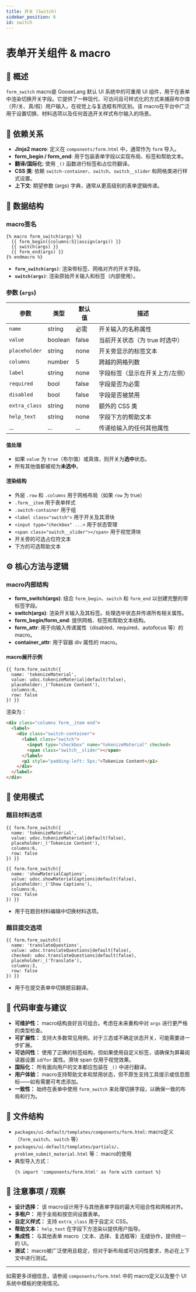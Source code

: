 ```yaml
---
title: 开关 (Switch)
sidebar_position: 6
id: switch
---
```


# 表单开关组件 & macro

## 📘 概述

`form_switch`  macro是 GooseLang 默认 UI 系统中的可重用 UI 组件，用于在表单中渲染切换开关字段。它提供了一种现代、可访问且可样式化的方式来捕获布尔值（开/关、真/假）用户输入，在视觉上与复选框有所区别。该 macro在平台中广泛用于设置切换、材料选项以及任何首选开关样式布尔输入的场景。

## 🔗 依赖关系

- **Jinja2  macro**: 定义在 `components/form.html` 中，通常作为 `form` 导入。
- **form_begin / form_end**: 用于包装表单字段以实现布局、标签和帮助文本。
- **翻译/国际化**: 使用 `_()` 函数进行标签和占位符翻译。
- **CSS 类**: 依赖 `switch-container`、`switch`、`switch__slider` 和网格类进行样式设置。
- **上下文**: 期望参数 (args) 字典，通常从更高级别的表单逻辑传递。

## 📐 数据结构

###  macro签名

```jinja2
{% macro form_switch(args) %}
  {{ form_begin({columns:5}|assign(args)) }}
  {{ switch(args) }}
  {{ form_end(args) }}
{% endmacro %}
```

- **`form_switch(args)`**: 渲染带标签、网格对齐的开关字段。
- **`switch(args)`**: 渲染原始开关输入和标签（内部使用）。

### 参数 (`args`)

| 参数           | 类型     | 默认值    | 描述 |
|---------------|----------|-----------|-----|
| `name`        | string   | 必需      | 开关输入的名称属性 |
| `value`       | boolean  | false     | 当前开关状态（为 true 时选中） |
| `placeholder` | string   | none      | 开关旁显示的标签文本 |
| `columns`     | number   | 5         | 跨越的网格列数 |
| `label`       | string   | none      | 字段标签（显示在开关上方/左侧） |
| `required`    | bool     | false     | 字段是否为必需 |
| `disabled`    | bool     | false     | 字段是否被禁用 |
| `extra_class` | string   | none      | 额外的 CSS 类 |
| `help_text`   | string   | none      | 字段下方的帮助文本 |
| ...           | ...      | ...       | 传递给输入的任何其他属性 |

#### 值处理
- 如果 `value` 为 `true`（布尔值）或真值，则开关为**选中**状态。
- 所有其他值都被视为**未选中**。

#### 渲染结构
- 外层 `.row` 和 `.columns` 用于网格布局（如果 `row` 为 true）
- `.form__item` 用于表单样式
- `.switch-container` 用于组
- `<label class="switch">` 用于开关及其滑块
- `<input type="checkbox" ...>` 用于状态管理
- `<span class="switch__slider"></span>` 用于视觉滑块
- 开关旁的可选占位符文本
- 下方的可选帮助文本

## ⚙️ 核心方法与逻辑

###  macro内部结构
- **form_switch(args)**: 结合 `form_begin`、`switch` 和 `form_end` 以创建完整的带标签字段。
- **switch(args)**: 渲染开关输入及其标签。处理选中状态并传递所有相关属性。
- **form_begin/form_end**: 提供网格、标签和帮助文本结构。
- **form_attr**: 用于向输入传递属性（disabled、required、autofocus 等）的 macro。
- **container_attr**: 用于容器 div 属性的 macro。

####  macro展开示例
```jinja2
{{ form.form_switch({
  name: 'tokenizeMaterial',
  value: udoc.tokenizeMaterial|default(false),
  placeholder:_('Tokenize Content'),
  columns:6,
  row: false
}) }}
```
渲染为：
```html
<div class="columns form__item end">
  <label>
    <div class="switch-container">
      <label class="switch">
        <input type="checkbox" name="tokenizeMaterial" checked>
        <span class="switch__slider"></span>
      </label>
      <p1 style="padding-left: 5px;">Tokenize Content</p1>
    </div>
  </label>
</div>
```

## 🧪 使用模式

### 题目材料选项
```jinja2
{{ form.form_switch({
  name: 'tokenizeMaterial',
  value: udoc.tokenizeMaterial|default(false),
  placeholder:_('Tokenize Content'),
  columns:6,
  row: false
}) }}

{{ form.form_switch({
  name: 'showMaterialCaptions',
  value: udoc.showMaterialCaptions|default(false),
  placeholder:_('Show Captions'),
  columns:6,
  row: false
}) }}
```
- 用于在题目材料编辑中切换材料选项。

### 题目提交选项
```jinja2
{{ form.form_switch({
  name: 'translateQuestions',
  value: udoc.translateQuestions|default(false),
  checked: udoc.translateQuestions|default(false),
  placeholder:_('Translate'),
  columns:3,
  row: false
}) }}
```
- 用于在提交表单中切换题目翻译。

## 🧠 代码审查与建议

- **可维护性：**  macro结构良好且可组合。考虑在未来重构中对 `args` 进行更严格的类型检查。
- **可扩展性：** 支持大多数常见用例。对于三态或不确定状态开关，可能需要进一步扩展。
- **可访问性：** 使用了正确的标签结构，但如果使用自定义标签，请确保为屏幕阅读器设置 `id`/`for` 属性。滑块 span 仅用于视觉效果。
- **国际化：** 所有面向用户的文本都应包装在 `_()` 中进行翻译。
- **用户体验：**  macro支持帮助文本和禁用状态，但不原生支持工具提示或信息图标——如有需要可考虑添加。
- **一致性：** 始终在表单中使用 `form_switch` 来处理切换字段，以确保一致的布局和行为。

## 📝 文件结构

- `packages/ui-default/templates/components/form.html`:  macro定义（`form_switch`、`switch` 等）
- `packages/ui-default/templates/partials/`、`problem_submit_material.html` 等： macro的使用
- 典型导入方式：
  ```jinja2
  {% import 'components/form.html' as form with context %}
  ```

## 📌 注意事项 / 观察

- **设计选择：** 该 macro设计用于与其他表单字段的最大可组合性和网格对齐。
- **多租户：** 用于全局和按空间设置表单。
- **自定义样式：** 支持 `extra_class` 用于自定义 CSS。
- **帮助文本：** `help_text` 在字段下方渲染以提供用户指导。
- **集成性：** 与其他表单 macro（文本、选择、复选框等）无缝协作，提供统一的 UI。
- **测试：**  macro被广泛使用且稳定，但对于新布局或可访问性要求，务必在上下文中进行测试。

---

如需更多详细信息，请参阅 `components/form.html` 中的 macro定义以及整个 UI 系统中模板的使用情况。
